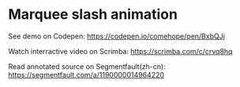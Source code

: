 # Marquee slash animation

See demo on Codepen: https://codepen.io/comehope/pen/BxbQJj

Watch interractive video on Scrimba: https://scrimba.com/c/crvq8hq

Read annotated source on Segmentfault(zh-cn): https://segmentfault.com/a/1190000014964220